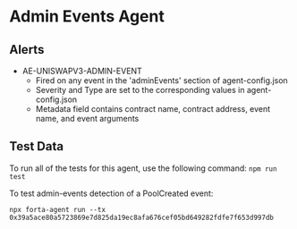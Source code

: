 # Admin Events Agent

## Alerts

<!-- -->
- AE-UNISWAPV3-ADMIN-EVENT
  - Fired on any event in the 'adminEvents' section of agent-config.json
  - Severity and Type are set to the corresponding values in agent-config.json
  - Metadata field contains contract name, contract address, event name, and event arguments

## Test Data

To run all of the tests for this agent, use the following command: `npm run test`

To test admin-events detection of a PoolCreated event:

`npx forta-agent run --tx 0x39a5ace80a5723869e7d825da19ec8afa676cef05bd649282fdfe7f653d997db`
